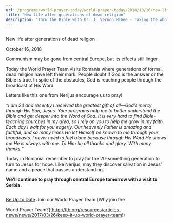 ```yaml
---
url: /programs/world-prayer-today/world-prayer-today/2018/10/16/new-life-after-generations-of-dead-religion
title: "New life after generations of dead religion"
description: "Thru the Bible with Dr. J. Vernon McGee - Taking the whole Word to the whole world"
---
```







## 
 New life after generations of dead religion


October 16, 2018




Communism may be gone from central Europe, but its effects still linger. 


Today the World Prayer Team visits Romania where generations of formal, dead religion have left their mark. People doubt if God is the answer or the Bible is true. In spite of the obstacles, God is reaching people through the broadcast of His Word. 


Letters like this one from Nerijus encourage us to pray!


*“I am 24 and recently I received the greatest gift of all—God’s mercy through His Son, Jesus. Your programs help me to better understand the Bible and get deeper into the Word of God. It is very hard to find Bible-teaching churches in my area, so I rely on you to help me grow in my faith. Each day I wait for you eagerly.* *Our heavenly Father is amazing and faithful, and so many times He let Himself be known to me through your broadcasts. I never need to feel alone because through His Word He shows me He is always with me. To Him be all thanks and glory.* *With many thanks.”*


Today in Romania, remember to pray for the 20-something generation to turn to Jesus for hope. Like Nerijus, may they discover salvation in Jesus’ name and a peace that passes understanding. 


**We’ll continue to pray through central Europe tomorrow with a visit to Serbia.** 







## 




[Be Up to Date](http://feeds.feedburner.com/WorldPrayerToday "World Prayer Today RSS Feed")
Join our World Prayer Team
[Why join the  

World Prayer Team?](http://ttb.org/resources/articles-news/news/2017/03/26/keep-it-up-world-prayer-team!)




